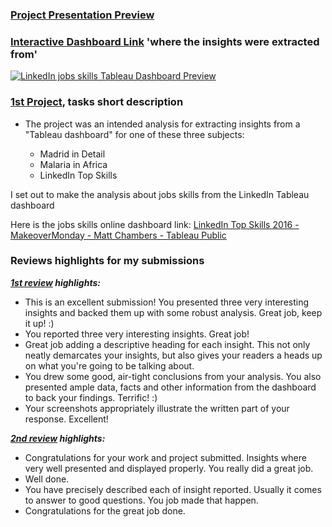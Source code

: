 ### [Project Presentation Preview](https://github.com/Mostafa-At-GitHub/Udacity-Marketing-Analytics-Nanodegree_-_MyProjects/blob/main/1st%20proj%20-%20%20LinkedIn%20jobs%20skills%20Tableau%20dashboard%20insights/1ST%20PROJECT%20Working%20with%20Data%20-%20LinkedIn%20Top%20Skills%20Insights%20-%202nd%20submission.pdf)
### [Interactive Dashboard Link](https://public.tableau.com/profile/matt.chambers#!/vizhome/LinkedInTopSkills2016-MakeoverMonday/LinkedInTopSkills2016-MakeoverMonday) 'where the insights were extracted from'
[![LinkedIn jobs skills Tableau Dashboard Preview](https://github.com/Mostafa-At-GitHub/Udacity-Marketing-Analytics-Nanodegree_-_MyProjects/blob/main/1st%20proj%20-%20%20LinkedIn%20jobs%20skills%20Tableau%20dashboard%20insights/linkedintopskills.png "LinkedIn jobs skills Tableau Dashboard Preview")](https://public.tableau.com/profile/matt.chambers#!/vizhome/LinkedInTopSkills2016-MakeoverMonday/LinkedInTopSkills2016-MakeoverMonday)
### [1st Project](https://github.com/Mostafa-At-GitHub/Udacity-Marketing-Analytics-Nanodegree_-_MyProjects/blob/main/1st%20proj%20-%20%20LinkedIn%20jobs%20skills%20Tableau%20dashboard%20insights/1ST%20PROJECT%20Working%20with%20Data%20-%20LinkedIn%20Top%20Skills%20Insights%20-%202nd%20submission.pdf), tasks short description

- The project was an intended analysis for extracting insights from a "Tableau dashboard" for one of these  three subjects: 

   - Madrid in Detail
   - Malaria in Africa
   - LinkedIn Top Skills

 I set out to make the analysis about jobs skills from the LinkedIn Tableau dashboard

Here is the jobs skills online dashboard link: [LinkedIn Top Skills 2016 - MakeoverMonday - Matt Chambers - Tableau Public](https://public.tableau.com/profile/matt.chambers#!/vizhome/LinkedInTopSkills2016-MakeoverMonday/LinkedInTopSkills2016-MakeoverMonday)

### Reviews highlights for my submissions

*__[1st review](https://github.com/Mostafa-At-GitHub/Udacity-Marketing-Analytics-Nanodegree_-_MyProjects/blob/main/1st%20proj%20-%20%20LinkedIn%20jobs%20skills%20Tableau%20dashboard%20insights/Udacity%20Detailed%20Reviews/1st%20Udacity%20Review%20-%201%20specification%20requires%20changes.pdf) highlights:__*

- This is an excellent submission! You presented three very interesting insights and backed them up with some robust analysis. Great job,
keep it up! :)
- You reported three very interesting insights. Great job!
- Great job adding a descriptive heading for each insight. This not only neatly demarcates your insights, but
also gives your readers a heads up on what you're going to be talking about.
- You drew some good, air-tight conclusions from your analysis. You also presented ample data, facts and other
information from the dashboard to back your findings. Terrific! :)
- Your screenshots appropriately illustrate the written part of your response. Excellent!

*__[2nd review](https://github.com/Mostafa-At-GitHub/Udacity-Marketing-Analytics-Nanodegree_-_MyProjects/blob/main/1st%20proj%20-%20%20LinkedIn%20jobs%20skills%20Tableau%20dashboard%20insights/Udacity%20Detailed%20Reviews/2nd%20Udacity%20Review%20-%20Meets%20Specifications.pdf) highlights:__*

- Congratulations for your work and project submitted. Insights where very well presented and displayed properly. You really did a great
job.
- Well done.
- You have precisely described each of insight reported. Usually it comes to answer to good questions. You job
made that happen.
- Congratulations for the great job done.
